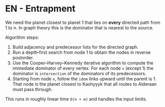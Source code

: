 # EN - Entrapment

We need the planet closest to planet 1 that lies on **every** directed path from 1 to n.
In graph theory this is the dominator that is nearest to the source.

Algorithm steps:

1. Build adjacency and predecessor lists for the directed graph.
2. Run a depth‑first search from node 1 to obtain the nodes in reverse postorder.
3. Use the Cooper–Harvey–Kennedy iterative algorithm to compute the immediate
   dominator of every vertex.  For each node `v` (except 1) the dominator is
   `intersection` of the dominators of its predecessors.
4. Starting from node `n`, follow the `idom` links upward until the parent is 1.
   That node is the planet closest to Kashyyyk that all routes to Alderaan must pass through.

This runs in roughly linear time `O(n + m)` and handles the input limits.
